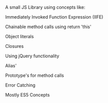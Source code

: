 

A small JS Library using concepts like:

Immediately Invoked Function Expression (IIFE)

Chainable method calls using return 'this'

Object literals

Closures

Using jQuery functionality

Alias'

Prototype's for method calls

Error Catching

Mostly ES5 Concepts
